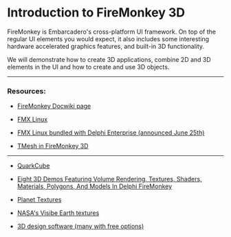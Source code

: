 # Introduction to FireMonkey 3D

FireMonkey is Embarcadero's cross-platform UI framework. On top of the regular UI elements you would expect, it also includes some interesting hardware accelerated graphics features, and built-in 3D functionality.

We will demonstrate how to create 3D applications, combine 2D and 3D elements in the UI and how to create and use 3D objects.

---
### Resources:
* [FireMonkey Docwiki page](http://docwiki.embarcadero.com/RADStudio/en/FireMonkey)
* [FMX Linux](https://www.fmxlinux.com)
* [FMX Linux bundled with Delphi Enterprise (announced June 25th)](https://community.idera.com/developer-tools/b/blog/posts/announcing-fmx-linux-bundling-with-delphi-and-rad-studio)

* [TMesh in FireMonkey 3D](https://www.youtube.com/watch?v=NyXeUOGaMo8)

---
* [QuarkCube](https://www.youtube.com/user/QuarkCube/videos)
* [Eight 3D Demos Featuring Volume Rendering, Textures, Shaders, Materials, Polygons, And Models In Delphi FireMonkey](https://community.idera.com/developer-tools/b/blog/posts/eight-3d-demos-featuring-volume-rendering-textures-shaders-materials-polygons-and-models-in-delphi-firemonkey)

* [Planet Textures](https://www.solarsystemscope.com/textures)
* [NASA's Visibe Earth textures](https://visibleearth.nasa.gov/view.php?id=74518)
* [3D design software (many with free options)](https://all3dp.com/1/best-free-3d-modeling-software-3d-cad-3d-design-software)
